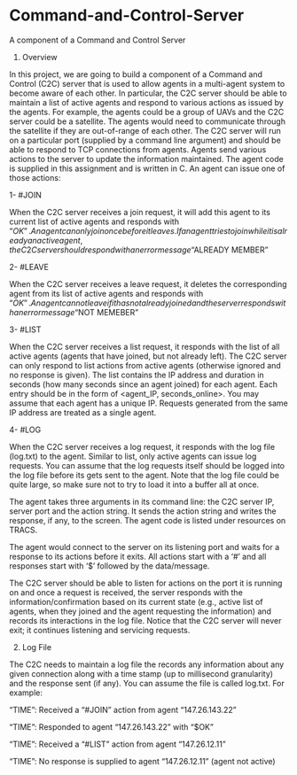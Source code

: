 # Command-and-Control-Server
A component of a Command and Control Server

1. Overview

In this project, we are going to build a component of a Command and Control (C2C) server that is used to allow agents in a multi-agent system to become aware of each other. In particular, the C2C server should be able to maintain a list of active agents and respond to various actions as issued by the agents. For example, the agents could be a group of UAVs and the C2C server could be a satellite. The agents would need to communicate through the satellite if they are out-of-range of each other. The C2C server will run on a particular port (supplied by a command line argument) and should be able to respond to TCP connections from agents. Agents send various actions to the server to update the information maintained. The agent code is supplied in this assignment and is written in C. An agent can issue one of those actions:

1- #JOIN

When the C2C server receives a join request, it will add this agent to its current list of active agents and responds with “$OK”. An agent can only join once before it leaves. If an agent tries to join while it is already an active agent, the C2C server should respond with an error message “$ALREADY MEMBER”

2- #LEAVE

When the C2C server receives a leave request, it deletes the corresponding agent from its list of active agents and responds with “$OK”. An agent cannot leave if it has not already joined and the server responds with an error message “$NOT MEMEBER”

3- #LIST

When the C2C server receives a list request, it responds with the list of all active agents (agents that have joined, but not already left). The C2C server can only respond to list actions from active agents (otherwise ignored and no response is given). The list contains the IP address and duration in seconds (how many seconds since an agent joined) for each agent. Each entry should be in the form of <agent_IP, seconds_online>. You may assume that each agent has a unique IP. Requests generated from the same IP address are treated as a single agent.

4- #LOG

When the C2C server receives a log request, it responds with the log file (log.txt) to the agent. Similar to list, only active agents can issue log requests. You can assume that the log requests itself should be logged into the log file before its gets sent to the agent. Note that the log file could be quite large, so make sure not to try to load it into a buffer all at once.

The agent takes three arguments in its command line: the C2C server IP, server port and the action string. It sends the action string and writes the response, if any, to the screen. The agent code is listed under resources on TRACS.

The agent would connect to the server on its listening port and waits for a response to its actions before it exits. All actions start with a ‘#’ and all responses start with ‘$’ followed by the data/message.

The C2C server should be able to listen for actions on the port it is running on and once a request is received, the server responds with the information/confirmation based on its current state (e.g., active list of agents, when they joined and the agent requesting the information) and records its interactions in the log file. Notice that the C2C server will never exit; it continues listening and servicing requests.

2. Log File

The C2C needs to maintain a log file the records any information about any given connection along with a time stamp (up to millisecond granularity) and the response sent (if any). You can assume the file is called log.txt. For example:

“TIME”: Received a “#JOIN” action from agent “147.26.143.22”

“TIME”: Responded to agent “147.26.143.22” with “$OK”

“TIME”: Received a “#LIST” action from agent “147.26.12.11”

“TIME”: No response is supplied to agent “147.26.12.11” (agent not active)
